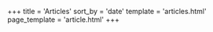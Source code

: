 +++
title = 'Articles'
sort_by = 'date'
template = 'articles.html'
page_template = 'article.html'
+++
